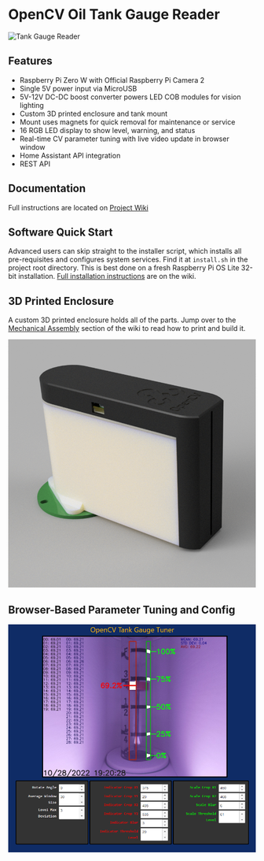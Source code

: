 # OpenCV Oil Tank Gauge Reader

![Tank Gauge Reader](https://user-images.githubusercontent.com/3910098/198852891-0fbadb3a-7941-4940-a51e-f092b6933b7c.png)

## Features
- Raspberry Pi Zero W with Official Raspberry Pi Camera 2
- Single 5V power input via MicroUSB
- 5V-12V DC-DC boost converter powers LED COB modules for vision lighting
- Custom 3D printed enclosure and tank mount
- Mount uses magnets for quick removal for maintenance or service
- 16 RGB LED display to show level, warning, and status
- Real-time CV parameter tuning with live video update in browser window
- Home Assistant API integration
- REST API

## Documentation

Full instructions are located on [Project Wiki](https://github.com/tangentaudio/opencv_tank_gauge/wiki)

## Software Quick Start

Advanced users can skip straight to the installer script, which installs all pre-requisites and configures system services.  Find it at `install.sh` in the project root directory.  This is best done on a fresh Raspberry Pi OS Lite 32-bit installation. [Full installation instructions](https://github.com/tangentaudio/opencv_tank_gauge/wiki/Software-Installation) are on the wiki.

## 3D Printed Enclosure

A custom 3D printed enclosure holds all of the parts.  Jump over to the [Mechanical Assembly](https://github.com/tangentaudio/opencv_tank_gauge/wiki/Mechanical-Assembly) section of the wiki to read how to print and build it.

![Enclosure](mechanical/enclosure.png)

## Browser-Based Parameter Tuning and Config
![OpenCV Gauge Reader Tuner](doc/tuner.png)

